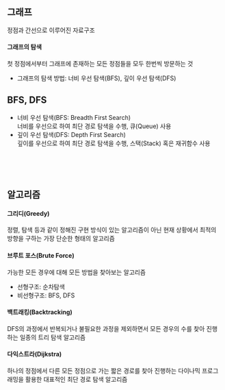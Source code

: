 ## 그래프
정점과 간선으로 이루어진 자료구조
    
#### 그래프의 탐색
첫 정점에서부터 그래프에 존재하는 모든 정점들을 모두 한번씩 방문하는 것
- 그래프의 탐색 방법: 너비 우선 탐색(BFS), 깊이 우선 탐색(DFS) 

## BFS, DFS
- 너비 우선 탐색(BFS: Breadth First Search)  
너비를 우선으로 하여 최단 경로 탐색을 수행, 큐(Queue) 사용
- 깊이 우선 탐색(DFS: Depth First Search)  
깊이를 우선으로 하여 최단 경로 탐색을 수행, 스택(Stack) 혹은 재귀함수 사용

<br><br><br>  

## 알고리즘

#### 그리디(Greedy)
정렬, 탐색 등과 같이 정해진 구현 방식이 있는 알고리즘이 아닌 현재 상황에서 최적의 방향을 구하는 가장 단순한 형태의 알고리즘  

#### 브루트 포스(Brute Force)   
가능한 모든 경우에 대해 모든 방법을 찾아보는 알고리즘
- 선형구조: 순차탐색
- 비선형구조: BFS, DFS   

#### 백트래킹(Backtracking)
DFS의 과정에서 반복되거나 불필요한 과정을 제외하면서 모든 경우의 수를 찾아 진행하는 일종의 트리 탐색 알고리즘 

#### 다익스트라(Dijkstra)
하나의 정점에서 다른 모든 정점으로 가는 짧은 경로를 찾아 진행하는 다이나믹 프로그래밍을 활용한 대표적인 최단 경로 탐색 알고리즘
